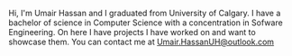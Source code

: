 Hi, I'm Umair Hassan and I graduated from University of Calgary.
I have a bachelor of science in Computer Science with a concentration in Sofware Engineering.
On here I have projects I have worked on and want to showcase them.
You can contact me at Umair.HassanUH@outlook.com
